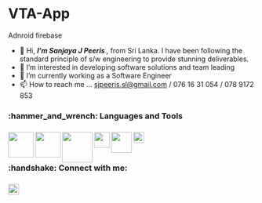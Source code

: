 # VTA-App
Adnroid firebase


- 👋 Hi, <i><b>I’m Sanjaya J Peeris </b></i>, from Sri Lanka. I have been following the standard principle of s/w engineering to provide stunning deliverables.
- 👀 I’m interested in developing software solutions and team leading
- 🌱 I’m currently working as a Software Engineer
- 📫 How to reach me ... sjpeeris.sl@gmail.com / 076 16 31 054 / 078 9172 853

<!---
sjpeeris085/sjpeeris085 is a ✨ special ✨ repository because its `README.md` (this file) appears on your GitHub profile.
You can click the Preview link to take a look at your changes.
--->

<h3>:hammer_and_wrench: Languages and Tools<h3>

 <p dir="auto">
    <a href="https://docs.microsoft.com/en-us/dotnet/csharp/" rel="nofollow"><img align="left" alt=""
            width="52px"
            src="https://user-images.githubusercontent.com/66549526/134299607-754b3dcb-92da-4e91-a661-bbe8c419221a.png"
            data-canonical-src="https://img.icons8.com/ultraviolet/22/000000/domain.png" style="max-width: 100%;"></a>
    
  <a href="https://spring.io/projects/spring-boot" rel="nofollow"><img align="left" alt="" width="52px"
            src="https://user-images.githubusercontent.com/66549526/134301179-b1eba614-1f85-4d3e-99fd-2d983041bfb0.png"
            data-canonical-src="https://img.icons8.com/color/22/000000/youtube-play.png" style="max-width: 100%;"></a>
   
  <a href="https://nodejs.org/en/about/" rel="nofollow"><img align="left" alt="" width="62px"
        src="https://user-images.githubusercontent.com/66549526/146373377-8aadaa96-7d62-411e-9e4b-c33af9eeebc1.png"
            data-canonical-src="https://img.icons8.com/fluent/22/000000/twitter.png" style="max-width: 100%;"></a>
   
  <a href="https://angular.io/" rel="nofollow"><img align="left" alt=""
            width="32px"
            src="https://user-images.githubusercontent.com/66549526/146373601-4243c46a-c60b-4d13-8655-9e8472439b94.png"
            data-canonical-src="https://img.icons8.com/color/22/000000/linkedin.png" style="max-width: 100%;"></a>
  
   <a href="https://reactnative.dev/" rel="nofollow"><img align="left" alt=""
            width="42px"
            src="https://user-images.githubusercontent.com/66549526/146378792-11871e58-4ecc-4eb2-986b-f225238849cf.png"
            data-canonical-src="https://img.icons8.com/color/22/000000/linkedin.png" style="max-width: 100%;"></a>
  
   <a href="https://www.java.com/en/download/help/whatis_java.html" rel="nofollow"><img align="left" alt=""
            width="22px"
            src="https://user-images.githubusercontent.com/66549526/146379285-c708cc64-620d-465a-a631-51562f2d19a4.png"
            data-canonical-src="https://img.icons8.com/color/22/000000/linkedin.png" style="max-width: 100%;"></a>

</p>

 <br>
  <br>
 
 <h3>:handshake:	 Connect with me: <h3>
   <p dir="auto">
    <a href="https://facebook.com/sanjaya.peeris.1" rel="nofollow">
   <img align="left" alt="Pradip Debnath | Facebook" width="22px"    src="https://user-images.githubusercontent.com/66549526/146379907-a6ebf8d5-dfbb-450a-8f5c-9901620dadd1.png" data-canonical-src="https://img.icons8.com/color/22/000000/facebook-new.png" style="max-width: 100%;"></a>
  
  </p>
